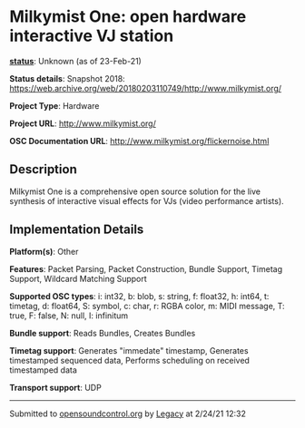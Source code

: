 # Milkymist One: open hardware interactive VJ station

**[status](../implementation-status.html)**: Unknown (as of 23-Feb-21)

**Status details**: 
Snapshot 2018: https://web.archive.org/web/20180203110749/http://www.milkymist.org/

**Project Type**: Hardware

**Project URL**: <http://www.milkymist.org/>

**OSC Documentation URL**: <http://www.milkymist.org/flickernoise.html>

## Description

Milkymist One is a comprehensive open source solution for the live synthesis of interactive visual effects for VJs (video performance artists).

## Implementation Details

**Platform(s)**: Other

**Features**: Packet Parsing, Packet Construction, Bundle Support, Timetag Support, Wildcard Matching Support

**Supported OSC types**: i: int32, b: blob, s: string, f: float32, h: int64, t: timetag, d: float64, S: symbol, c: char, r: RGBA color, m: MIDI message, T: true, F: false, N: null, I: infinitum

**Bundle support**: Reads Bundles, Creates Bundles

**Timetag support**: Generates "immedate" timestamp, Generates timestamped sequenced data, Performs scheduling on received timestamped data

**Transport support**: UDP

---
Submitted to [opensoundcontrol.org](https://opensoundcontrol.org) by [Legacy](legacy-site.html) at 2/24/21 12:32
